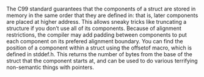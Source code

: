 The C99 standard guarantees that the components of a struct are stored in
memory in the same order that they are defined in: that is, later components are
placed at higher address. This allows sneaky tricks like truncating a structure
if you don’t use all of its components. Because of alignment restrictions, the
compiler may add padding between components to put each component on its
prefered alignment boundary.
You can find the position of a component within a struct using the offsetof
macro, which is defined in stddef.h. This returns the number of bytes from the
base of the struct that the component starts at, and can be used to do various
terrifying non-semantic things with pointers.
